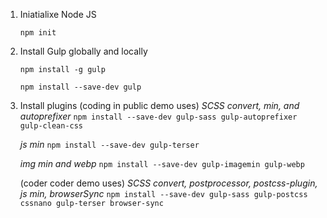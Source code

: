 1. Iniatialixe Node JS
   
    `npm init`

2. Install Gulp globally and locally

    `npm install -g gulp`
    
    `npm install --save-dev gulp`

3. Install plugins
    (coding in public demo uses)
    *SCSS convert, min, and autoprefixer*
    `npm install --save-dev gulp-sass gulp-autoprefixer gulp-clean-css`

    *js min*
    `npm install --save-dev gulp-terser`
    
    *img min and webp*
    `npm install --save-dev gulp-imagemin gulp-webp`


    (coder coder demo uses)
    *SCSS convert, postprocessor, postcss-plugin, js min, browserSync*
    `npm install --save-dev gulp-sass gulp-postcss cssnano gulp-terser browser-sync`